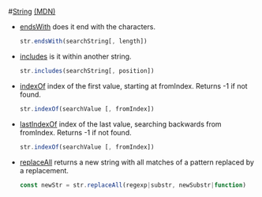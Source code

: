 #[String](https://developer.mozilla.org/en-US/docs/Web/JavaScript/Reference/Global_Objects/String) [(MDN)](https://developer.mozilla.org/en-US/)

- [endsWith](https://developer.mozilla.org/en-US/docs/Web/JavaScript/Reference/Global_Objects/String/endsWith)
  does it end with the characters.

  ```javascript
  str.endsWith(searchString[, length])
  ```

- [includes](https://developer.mozilla.org/en-US/docs/Web/JavaScript/Reference/Global_Objects/String/includes)
  is it within another string.

  ```javascript
  str.includes(searchString[, position])
  ```

- [indexOf](https://developer.mozilla.org/en-US/docs/Web/JavaScript/Reference/Global_Objects/String/indexOf)
  index of the first value, starting at fromIndex. Returns -1 if not found.

  ```javascript
  str.indexOf(searchValue [, fromIndex])
  ```

- [lastIndexOf](https://developer.mozilla.org/en-US/docs/Web/JavaScript/Reference/Global_Objects/String/lastIndexOf)
  index of the last value, searching backwards from fromIndex. Returns -1 if not found.

  ```javascript
  str.indexOf(searchValue [, fromIndex])
  ```

- [replaceAll](https://developer.mozilla.org/en-US/docs/Web/JavaScript/Reference/Global_Objects/String/lastIndexOf)
  returns a new string with all matches of a pattern replaced by a replacement.

  ```javascript
  const newStr = str.replaceAll(regexp|substr, newSubstr|function)
  ```
